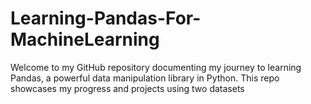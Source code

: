 # Learning-Pandas-For-MachineLearning
Welcome to my GitHub repository documenting my journey to learning Pandas, a powerful data manipulation library in Python. This repo showcases my progress and projects using two datasets
